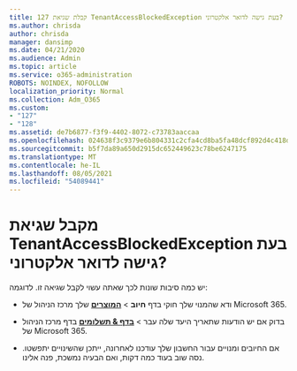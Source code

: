 ```yaml
---
title: 127 קבלת שגיאת TenantAccessBlockedException בעת גישה לדואר אלקטרוני?
ms.author: chrisda
author: chrisda
manager: dansimp
ms.date: 04/21/2020
ms.audience: Admin
ms.topic: article
ms.service: o365-administration
ROBOTS: NOINDEX, NOFOLLOW
localization_priority: Normal
ms.collection: Adm_O365
ms.custom:
- "127"
- "128"
ms.assetid: de7b6877-f3f9-4402-8072-c73783aaccaa
ms.openlocfilehash: 024638f3c9379e6b804331c2cfa4cd8ba5fa48dcf892d4c418db0ff9a0206b3b
ms.sourcegitcommit: b5f7da89a650d2915dc652449623c78be6247175
ms.translationtype: MT
ms.contentlocale: he-IL
ms.lasthandoff: 08/05/2021
ms.locfileid: "54089441"
---
```

# <a name="getting-a-tenantaccessblockedexception-error-when-accessing-email"></a>מקבל שגיאת TenantAccessBlockedException בעת גישה לדואר אלקטרוני?

יש כמה סיבות שונות לכך שאתה עשוי לקבל שגיאה זו. לדוגמה:

- ודא שהמנוי שלך חוקי בדף **חיוב** \> **[המוצרים](https://portal.office.com/adminportal/home#/subscriptions)** שלך מרכז הניהול של Microsoft 365.

- בדוק אם יש הודעות שתאריך היעד שלה עבר  \> **[בדף & תשלומים](https://portal.office.com/adminportal/home#/billoverview)** בדף מרכז הניהול של Microsoft 365.

- אם החיובים ומנויים עבור החשבון שלך עודכנו לאחרונה, ייתכן שהשינויים יתפשטו. נסה שוב בעוד כמה דקות, ואם הבעיה נמשכת, פנה אלינו.
